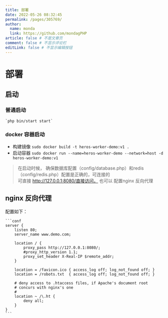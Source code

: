 ```yaml
---
title: 部署
date: 2022-05-26 08:32:45
permalink: /pages/305769/
author: 
  name: monda
  link: https://github.com/mondagPHP
article: false # 不是文章页
comment: false # 不显示评论栏
editLink: false # 不显示编辑按钮
---
```

# 部署

## 启动

### 普通启动

    `php bin/start start`

### docker 容器启动

- 构建镜像 `sudo docker build -t heros-worker-demo:v1 .`
- 启动容器 `sudo docker run --name=heros-worker-demo --network=host -d heros-worker-demo:v1`

> 在启动时候， 确保数据库配置（config/database.php）和redis（config/redis.php）配置是正确的，可连接的 \
> 可直接 http://127.0.0.1:8080/直接访问， 也可以 配置nginx 反向代理

## nginx 反向代理

配置如下：

    ```conf
    server {
        listen 80;
        server_name www.demo.com;

        location / {
            proxy_pass http://127.0.0.1:8080/;
            #proxy_http_version 1.1;
            proxy_set_header X-Real-IP $remote_addr;
        }

        location = /favicon.ico { access_log off; log_not_found off; }
        location = /robots.txt  { access_log off; log_not_found off; }

        # deny access to .htaccess files, if Apache's document root
        # concurs with nginx's one
        #
        location ~ /\.ht {
            deny all;
        }
    }
    ```

